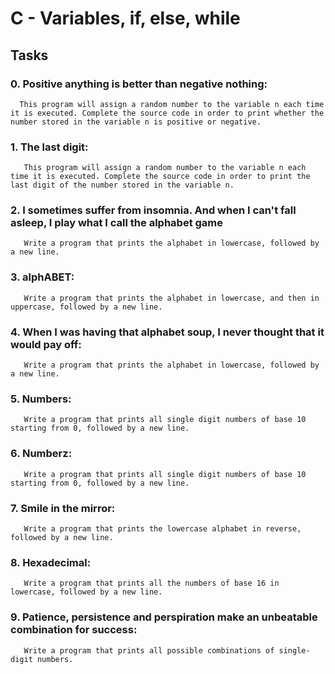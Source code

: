 # C - Variables, if, else, while

## Tasks

### 0. Positive anything is better than negative nothing:

      This program will assign a random number to the variable n each time it is executed. Complete the source code in order to print whether the number stored in the variable n is positive or negative.

### 1. The last digit:

       This program will assign a random number to the variable n each time it is executed. Complete the source code in order to print the last digit of the number stored in the variable n.

### 2. I sometimes suffer from insomnia. And when I can't fall asleep, I play what I call the alphabet game

       Write a program that prints the alphabet in lowercase, followed by a new line.

### 3. alphABET:

       Write a program that prints the alphabet in lowercase, and then in uppercase, followed by a new line.

### 4. When I was having that alphabet soup, I never thought that it would pay off:

       Write a program that prints the alphabet in lowercase, followed by a new line.
### 5. Numbers:

       Write a program that prints all single digit numbers of base 10 starting from 0, followed by a new line.

### 6. Numberz:

       Write a program that prints all single digit numbers of base 10 starting from 0, followed by a new line.

### 7. Smile in the mirror:

       Write a program that prints the lowercase alphabet in reverse, followed by a new line.

### 8. Hexadecimal:

       Write a program that prints all the numbers of base 16 in lowercase, followed by a new line.

### 9. Patience, persistence and perspiration make an unbeatable combination for success:

       Write a program that prints all possible combinations of single-digit numbers.
       